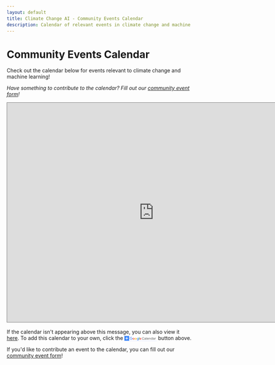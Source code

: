 ```yaml
---
layout: default
title: Climate Change AI - Community Events Calendar
description: Calendar of relevant events in climate change and machine learning
---
```


# Community Events Calendar

Check out the calendar below for events relevant to climate change and machine learning!

*Have something to contribute to the calendar? Fill out our [community event form](https://forms.gle/kiSFRuctK8Gzmuts7)!*

<iframe src="https://calendar.google.com/calendar/embed?height=600&amp;wkst=1&amp;bgcolor=%23ffffff&amp;ctz=America%2FNew_York&amp;src=bzBuYWNubG9zZzRrNGVkMG01YjNjNmZzM2tAZ3JvdXAuY2FsZW5kYXIuZ29vZ2xlLmNvbQ&amp;color=%23E4C441&amp;mode=AGENDA&amp;showPrint=0&amp;showTabs=1&amp;showTitle=0" style="border:solid 1px #777" width="800" height="600" frameborder="0" scrolling="no"></iframe>

If the calendar isn't appearing above this message, you can also view it <a href='https://calendar.google.com/calendar/embed?src=o0nacnlosg4k4ed0m5b3c6fs3k%40group.calendar.google.com&ctz=America%2FNew_York' target='_blank'>here</a>.
To add this calendar to your own, click the <img src="/images/add-gcal-button.png" style="height: 1em; vertical-align: middle"/> button above.

If you'd like to contribute an event to the calendar, you can fill out our [community event form](https://forms.gle/kiSFRuctK8Gzmuts7)!
